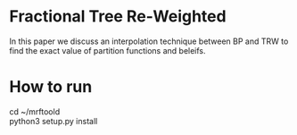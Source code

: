 
# Fractional Tree Re-Weighted
In this paper we discuss an interpolation technique between BP and TRW to find the exact value of partition functions and beleifs. 



# How to run
cd ~/mrftoold<br>
python3 setup.py install



